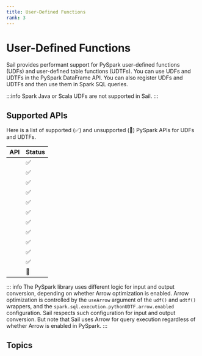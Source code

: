 ```yaml
---
title: User-Defined Functions
rank: 3
---
```


# User-Defined Functions

Sail provides performant support for PySpark user-defined functions (UDFs) and user-defined table functions (UDTFs).
You can use UDFs and UDTFs in the PySpark DataFrame API.
You can also register UDFs and UDTFs and then use them in Spark SQL queries.

:::info
Spark Java or Scala UDFs are not supported in Sail.
:::

## Supported APIs

Here is a list of supported (:white_check_mark:) and unsupported (:construction:) PySpark APIs for UDFs and UDTFs.

| API                                                                | Status             |
| ------------------------------------------------------------------ | ------------------ |
| <PySparkApi name="pyspark.sql.DataFrame.mapInArrow" />             | :white_check_mark: |
| <PySparkApi name="pyspark.sql.DataFrame.mapInPandas" />            | :white_check_mark: |
| <PySparkApi name="pyspark.sql.functions.call_function" />          | :white_check_mark: |
| <PySparkApi name="pyspark.sql.functions.call_udf" />               | :white_check_mark: |
| <PySparkApi name="pyspark.sql.functions.pandas_udf" />             | :white_check_mark: |
| <PySparkApi name="pyspark.sql.functions.udf" />                    | :white_check_mark: |
| <PySparkApi name="pyspark.sql.functions.udtf" />                   | :white_check_mark: |
| <PySparkApi name="pyspark.sql.GroupedData.applyInPandas" />        | :white_check_mark: |
| <PySparkApi name="pyspark.sql.PandasCogroupedOps.applyInPandas" /> | :white_check_mark: |
| <PySparkApi name="pyspark.sql.UDFRegistration.register" />         | :white_check_mark: |
| <PySparkApi name="pyspark.sql.UDTFRegistration.register" />        | :white_check_mark: |
| <PySparkApi name=pyspark.sql.GroupedData.applyInPandasWithState /> | :construction:     |

::: info
The PySpark library uses different logic for input and output conversion, depending on whether Arrow optimization is enabled.
Arrow optimization is controlled by the `useArrow` argument of the `udf()` and `udtf()` wrappers, and the `spark.sql.execution.pythonUDTF.arrow.enabled` configuration.
Sail respects such configuration for input and output conversion. But note that Sail uses Arrow for query execution regardless of whether Arrow is enabled in PySpark.
:::

## Topics

<PageList :data="data" :prefix="['guide', 'udf']" />

<script setup>
import PageList from "@theme/components/PageList.vue";
import PySparkApi from "@theme/components/PySparkApi.vue";
import { data } from "./index.data.ts";
</script>
